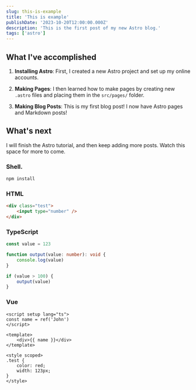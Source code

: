 ```yaml
---
slug: this-is-example
title: 'This is example'
publishDate: '2023-10-20T12:00:00.000Z'
description: 'This is the first post of my new Astro blog.'
tags: ['astro']
---
```


## What I've accomplished

1. **Installing Astro**: First, I created a new Astro project and set up my online accounts.

2. **Making Pages**: I then learned how to make pages by creating new `.astro` files and placing them in the `src/pages/` folder.

3. **Making Blog Posts**: This is my first blog post! I now have Astro pages and Markdown posts!

## What's next

I will finish the Astro tutorial, and then keep adding more posts. Watch this space for more to come.

### Shell.

```sh
npm install
```

### HTML

```html
<div class="test">
	<input type="number" />
</div>
```

### TypeScript

```ts
const value = 123

function output(value: number): void {
	console.log(value)
}

if (value > 100) {
	output(value)
}
```

### Vue

```vue
<script setup lang="ts">
const name = ref('John')
</script>

<template>
	<div>{{ name }}</div>
</template>

<style scoped>
.test {
	color: red;
	width: 123px;
}
</style>
```
